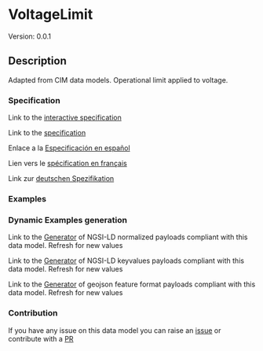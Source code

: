 # VoltageLimit
Version: 0.0.1

## Description 

Adapted from CIM data models. Operational limit applied to voltage.
### Specification

Link to the [interactive specification](https://swagger.lab.fiware.org/?url=https://github.com/smart-data-models/dataModel.EnergyCIM/blob/master/VoltageLimit/swagger.yaml)

Link to the [specification](https://github.com/smart-data-models/dataModel.EnergyCIM/blob/master/VoltageLimit/doc/spec.md)

Enlace a la [Especificación en español](https://github.com/smart-data-models/dataModel.EnergyCIM/blob/master/VoltageLimit/doc/spec_ES.md)

Lien vers le [spécification en français](https://github.com/smart-data-models/dataModel.EnergyCIM/blob/master/VoltageLimit/doc/spec_FR.md)

Link zur [deutschen Spezifikation](https://github.com/smart-data-models/dataModel.EnergyCIM/blob/master/VoltageLimit/doc/spec_DE.md)
### Examples
### Dynamic Examples generation

Link to the [Generator](https://smartdatamodels.org/extra/ngsi-ld_generator.php?schemaUrl=https://raw.githubusercontent.com/smart-data-models/dataModel.EnergyCIM/master/VoltageLimit/schema.json&email=info@smartdatamodels.org) of NGSI-LD normalized payloads compliant with this data model. Refresh for new values

Link to the [Generator](https://smartdatamodels.org/extra/ngsi-ld_generator_keyvalues.php?schemaUrl=https://raw.githubusercontent.com/smart-data-models/dataModel.EnergyCIM/master/VoltageLimit/schema.json&email=info@smartdatamodels.org) of NGSI-LD keyvalues payloads compliant with this data model. Refresh for new values

Link to the [Generator](https://smartdatamodels.org/extra/geojson_features_generator_v1.0.php?schemaUrl=https://raw.githubusercontent.com/smart-data-models/dataModel.EnergyCIM/master/VoltageLimit/schema.json&email=info@smartdatamodels.org) of geojson feature format payloads compliant with this data model. Refresh for new values
### Contribution

 If you have any issue on this data model you can raise an [issue](https://github.com/smart-data-models/dataModel.EnergyCIM/issues)  or contribute with a [PR](https://github.com/smart-data-models/dataModel.EnergyCIM/pulls)